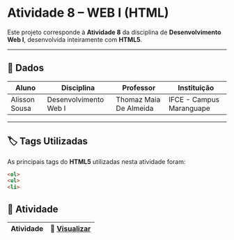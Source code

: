 # Atividade 8 – WEB I (HTML)

Este projeto corresponde à **Atividade 8** da disciplina de **Desenvolvimento Web I**, desenvolvida inteiramente com **HTML5**.  
  

---

## 📖 Dados  

| Aluno                           | Disciplina              | Professor                  | Instituição              |
|--------------------------------|-------------------------|----------------------------|--------------------------|
| Alisson Sousa | Desenvolvimento Web I  | Thomaz Maia De Almeida     | IFCE - Campus Maranguape |

---

## 🏷️ Tags Utilizadas  

As principais tags do **HTML5** utilizadas nesta atividade foram:  

```html
<ol>
<ul>
<li>
```
## 📂 Atividade

| Atividade |🔗 [Visualizar](https://alissonsco.github.io/Atividade-Web-8/) |
|-----------|---------------------------------------------------------------|
